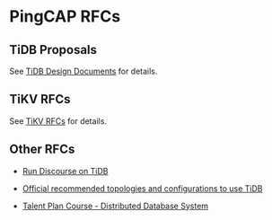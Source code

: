 # PingCAP RFCs

## TiDB Proposals

See [TiDB Design Documents](https://github.com/pingcap/tidb/tree/master/docs/design) for details.

## TiKV RFCs

See [TiKV RFCs](https://github.com/tikv/rfcs) for details.

## Other RFCs

- [Run Discourse on TiDB](./2019-11-28-discourse-on-tidb.md)
- [Official recommended topologies and configurations to use TiDB](https://github.com/pingcap/community/rfc/2019-11-30-recommand-tidb-configure.md)

- [Talent Plan Course - Distributed Database System](https://github.com/pingcap/community/rfc/2019-12-9-pingcap-university-campus.md)
